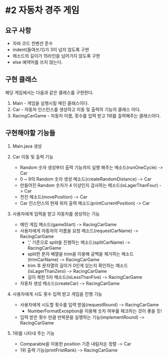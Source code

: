 # #2 자동차 경주 게임

## 요구 사항
* 자바 코드 컨벤션 준수
* indent(들여쓰기)가 3이 넘지 않도록 구현
* 메소드의 길이가 15라인을 넘어가지 않도록 구현
* else 예약어를 쓰지 않는다.

## 구현 클래스
해당 게임에서는 다음과 같은 클래스를 구현한다.
1. Main - 게임을 실행시킬 메인 클래스이다.
2. Car - 자동차 인스턴스를 생성하고 이동 및 출력의 기능의 클래스 이다.
3. RacingCarGame - 자동차 이름, 횟수를 입력 받고 1위를 출력해주는 클래스이다.

## 구현해야할 기능들
1. Main.java 생성

1. Car 이동 및 출력 기능
    * Random 숫자 생성부터 출력 기능까지 실행 해주는 메소드(runOneCycle) -> Car
    * 0 ~ 9의 Random 숫자 생성 메소드(createRandomDistance) -> Car
    * 만들어진 Random 숫자가 4 이상인지 검사하는 메소드(isLagerThanFour) -> Car
    * 전진 메소드(movePosition) -> Car
    * Car 인스턴스의 현재 위치 출력 메소드(printCurrentPosition) -> Car

1. 사용자에게 입력을 받고 자동차를 생성하는 기능
    * 메인 게임 메소드(gameStart) -> RacingCarGame
    * 사용자에게 자동차의 이름을 요청 메소드(requestCarName) -> RacingCarGame
        * ',' 기준으로 split을 진행하는 메소드(splitCarName) -> RacingCarGame
        * split한 문자 배열을 trim을 이용해 공백을 제거하는 메소드(trimCarName) -> RacingCarGame
        * trim 후 문자열의 길이가 0인게 있는지 확인하는 메소드(isLagerThanZero) -> RacingCarGame
        * 길이 제한 5자 메소드(isLessThanFive) -> RacingCarGame
    * 자동차 생성 메소드(createCar) -> RacingCarGame
    
1. 사용자에게 시도 횟수 입력 받고 게임을 진행 기능
    * 사용자에게 시도할 횟수를 입력 받음(requestRound) -> RacingCarGame
        * NumberFormatException을 이용해 숫자 여부를 체크하는 것이 좋을 듯!
    * 입력 받은 횟수 만큼 반복문을 실행하는 기능(implementRound) -> RacingCarGame
    
1. 1위를 나타내 주는 기능
    * Comparable을 이용한 position 기준 내림차순 정렬 -> Car
    * 1위 출력 기능(printFristRank) -> RacingCarGame




